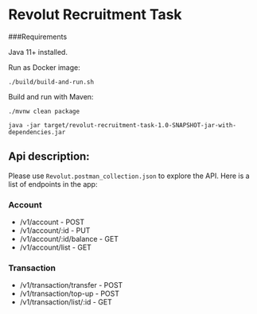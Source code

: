 # Revolut Recruitment Task

###Requirements

Java 11+ installed.

Run as Docker image:

```
./build/build-and-run.sh
```

Build and run with Maven:

```
./mvnw clean package

java -jar target/revolut-recruitment-task-1.0-SNAPSHOT-jar-with-dependencies.jar

```

## Api description:

Please use `Revolut.postman_collection.json` to explore the API. Here is a list of endpoints in the app:

### Account

- /v1/account - POST
- /v1/account/:id - PUT
- /v1/account/:id/balance - GET
- /v1/account/list - GET

### Transaction

- /v1/transaction/transfer - POST
- /v1/transaction/top-up - POST
- /v1/transaction/list/:id - GET

